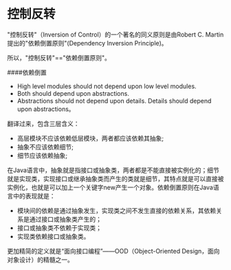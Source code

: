 # 控制反转

"控制反转"（Inversion of Control）的一个著名的同义原则是由Robert C. Martin提出的"依赖倒置原则"(Dependency Inversion Principle)。

所以，"控制反转"=="依赖倒置原则"。

####依赖倒置
* High level modules should not depend upon low level modules. 
* Both should depend upon abstractions. 
* Abstractions should not depend upon details. Details should depend upon abstractions。

翻译过来，包含三层含义：

* 高层模块不应该依赖低层模块，两者都应该依赖其抽象;
* 抽象不应该依赖细节;
* 细节应该依赖抽象;

在Java语言中，抽象就是指接口或抽象类，两者都是不能直接被实例化的；细节就是实现类，实现接口或继承抽象类而产生的类就是细节，其特点就是可以直接被实例化，也就是可以加上一个关键字new产生一个对象。依赖倒置原则在Java语言中的表现就是：

* 模块间的依赖是通过抽象发生，实现类之间不发生直接的依赖关系，其依赖关系是通过接口或抽象类产生的；
* 接口或抽象类不依赖于实现类；
* 实现类依赖接口或抽象类。
     
更加精简的定义就是“面向接口编程”——OOD（Object-Oriented Design，面向对象设计）的精髓之一。